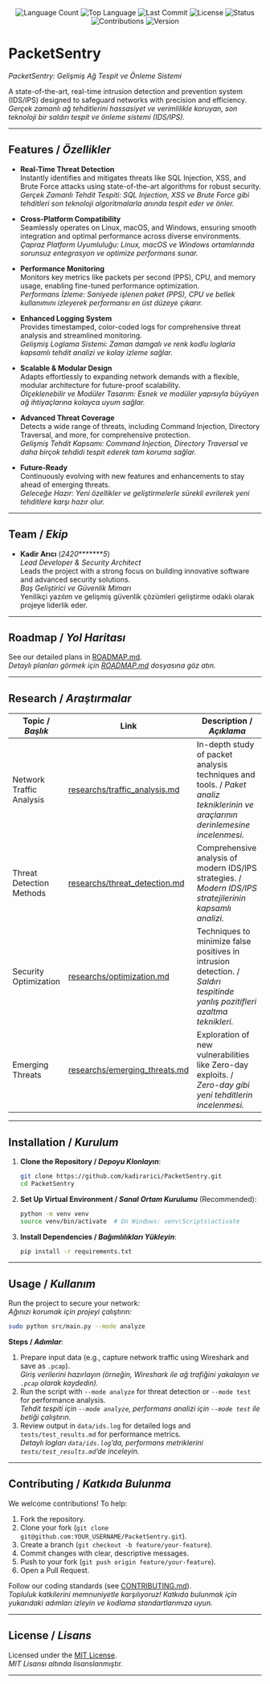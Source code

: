 <div align="center">
  <img src="https://img.shields.io/github/languages/count/kadirarici/PacketSentry?style=flat-square&color=blueviolet" alt="Language Count">
  <img src="https://img.shields.io/badge/Language-Python-1e90ff?style=flat-square" alt="Top Language">
  <img src="https://img.shields.io/github/last-commit/kadirarici/PacketSentry?date-today&style=flat-square&color=ff69b4" alt="Last Commit">
  <img src="https://img.shields.io/badge/License-MIT-yellow?style=flat-square" alt="License">
  <img src="https://img.shields.io/badge/Status-Active-green?style=flat-square" alt="Status">
  <img src="https://img.shields.io/badge/Contributions-Welcome-brightgreen?style=flat-square" alt="Contributions">
  <img src="https://img.shields.io/badge/Version-1.0-blueviolet?style=flat-square" alt="Version">
</div>

# PacketSentry
*PacketSentry: Gelişmiş Ağ Tespit ve Önleme Sistemi*

A state-of-the-art, real-time intrusion detection and prevention system (IDS/IPS) designed to safeguard networks with precision and efficiency.  
*Gerçek zamanlı ağ tehditlerini hassasiyet ve verimlilikle koruyan, son teknoloji bir saldırı tespit ve önleme sistemi (IDS/IPS).*

---

## Features / *Özellikler*

- **Real-Time Threat Detection**  
  Instantly identifies and mitigates threats like SQL Injection, XSS, and Brute Force attacks using state-of-the-art algorithms for robust security.  
  *Gerçek Zamanlı Tehdit Tespiti: SQL Injection, XSS ve Brute Force gibi tehditleri son teknoloji algoritmalarla anında tespit eder ve önler.*

- **Cross-Platform Compatibility**  
  Seamlessly operates on Linux, macOS, and Windows, ensuring smooth integration and optimal performance across diverse environments.  
  *Çapraz Platform Uyumluluğu: Linux, macOS ve Windows ortamlarında sorunsuz entegrasyon ve optimize performans sunar.*

- **Performance Monitoring**  
  Monitors key metrics like packets per second (PPS), CPU, and memory usage, enabling fine-tuned performance optimization.  
  *Performans İzleme: Saniyede işlenen paket (PPS), CPU ve bellek kullanımını izleyerek performansı en üst düzeye çıkarır.*

- **Enhanced Logging System**  
  Provides timestamped, color-coded logs for comprehensive threat analysis and streamlined monitoring.  
  *Gelişmiş Loglama Sistemi: Zaman damgalı ve renk kodlu loglarla kapsamlı tehdit analizi ve kolay izleme sağlar.*

- **Scalable & Modular Design**  
  Adapts effortlessly to expanding network demands with a flexible, modular architecture for future-proof scalability.  
  *Ölçeklenebilir ve Modüler Tasarım: Esnek ve modüler yapısıyla büyüyen ağ ihtiyaçlarına kolayca uyum sağlar.*

- **Advanced Threat Coverage**  
  Detects a wide range of threats, including Command Injection, Directory Traversal, and more, for comprehensive protection.  
  *Gelişmiş Tehdit Kapsamı: Command Injection, Directory Traversal ve daha birçok tehdidi tespit ederek tam koruma sağlar.*

- **Future-Ready**  
  Continuously evolving with new features and enhancements to stay ahead of emerging threats.  
  *Geleceğe Hazır: Yeni özellikler ve geliştirmelerle sürekli evrilerek yeni tehditlere karşı hazır olur.*

---

## Team / *Ekip*

- **Kadir Arıcı** (*2420*********5*)  
  *Lead Developer & Security Architect*  
  Leads the project with a strong focus on building innovative software and advanced security solutions.  
  *Baş Geliştirici ve Güvenlik Mimarı*  
  Yenilikçi yazılım ve gelişmiş güvenlik çözümleri geliştirme odaklı olarak projeye liderlik eder.

---

## Roadmap / *Yol Haritası*

See our detailed plans in [ROADMAP.md](ROADMAP.md).  
*Detaylı planları görmek için [ROADMAP.md](ROADMAP.md) dosyasına göz atın.*

---

## Research / *Araştırmalar*

| Topic / *Başlık*        | Link                                    | Description / *Açıklama*                        |
|-------------------------|-----------------------------------------|------------------------------------------------|
| Network Traffic Analysis | [researchs/traffic_analysis.md](researchs/traffic_analysis.md) | In-depth study of packet analysis techniques and tools. / *Paket analiz tekniklerinin ve araçlarının derinlemesine incelenmesi.* |
| Threat Detection Methods | [researchs/threat_detection.md](researchs/threat_detection.md) | Comprehensive analysis of modern IDS/IPS strategies. / *Modern IDS/IPS stratejilerinin kapsamlı analizi.* |
| Security Optimization    | [researchs/optimization.md](researchs/optimization.md) | Techniques to minimize false positives in intrusion detection. / *Saldırı tespitinde yanlış pozitifleri azaltma teknikleri.* |
| Emerging Threats         | [researchs/emerging_threats.md](researchs/emerging_threats.md) | Exploration of new vulnerabilities like Zero-day exploits. / *Zero-day gibi yeni tehditlerin incelenmesi.* |

---

## Installation / *Kurulum*

1. **Clone the Repository / *Depoyu Klonlayın***:  
   ```bash
   git clone https://github.com/kadirarici/PacketSentry.git
   cd PacketSentry
   ```

2. **Set Up Virtual Environment / *Sanal Ortam Kurulumu*** (Recommended):  
   ```bash
   python -m venv venv
   source venv/bin/activate  # On Windows: venv\Scripts\activate
   ```

3. **Install Dependencies / *Bağımlılıkları Yükleyin***:  
   ```bash
   pip install -r requirements.txt
   ```

---

## Usage / *Kullanım*

Run the project to secure your network:  
*Ağınızı korumak için projeyi çalıştırın:*

```bash
sudo python src/main.py --mode analyze
```

**Steps / *Adımlar***:  
1. Prepare input data (e.g., capture network traffic using Wireshark and save as `.pcap`).  
   *Giriş verilerini hazırlayın (örneğin, Wireshark ile ağ trafiğini yakalayın ve `.pcap` olarak kaydedin).*  
2. Run the script with `--mode analyze` for threat detection or `--mode test` for performance analysis.  
   *Tehdit tespiti için `--mode analyze`, performans analizi için `--mode test` ile betiği çalıştırın.*  
3. Review output in `data/ids.log` for detailed logs and `tests/test_results.md` for performance metrics.  
   *Detaylı logları `data/ids.log`’da, performans metriklerini `tests/test_results.md`’de inceleyin.*

---

## Contributing / *Katkıda Bulunma*

We welcome contributions! To help:  
1. Fork the repository.  
2. Clone your fork (`git clone git@github.com:YOUR_USERNAME/PacketSentry.git`).  
3. Create a branch (`git checkout -b feature/your-feature`).  
4. Commit changes with clear, descriptive messages.  
5. Push to your fork (`git push origin feature/your-feature`).  
6. Open a Pull Request.  

Follow our coding standards (see [CONTRIBUTING.md](CONTRIBUTING.md)).  
*Topluluk katkilerini memnuniyetle karşılıyoruz! Katkıda bulunmak için yukarıdaki adımları izleyin ve kodlama standartlarımıza uyun.*

---

## License / *Lisans*

Licensed under the [MIT License](LICENSE.md).  
*MIT Lisansı altında lisanslanmıştır.*

---

<!--## Acknowledgements / *Teşekkürler* (Optional)

Thanks to:  
- 
-  

*Teşekkürler: İstinye Üniversitesi’ne yenilikçi akademik ortamı için, Scapy ve Psutil kütüphanelerine güçlü ve güvenilir destekleri için, açık kaynak topluluğuna ilham ve iş birliği için.*

---

## Contact / *İletişim* (Optional)

Project Maintainer: Kadir Arıcı - [kadir.arici@istinye.edu.tr](mailto:kadir.arici@istinye.edu.tr)  
Found a bug? Open an issue.  

*Proje Sorumlusu: Kadir Arıcı - [kadir.arici@istinye.edu.tr](mailto:kadir.arici@istinye.edu.tr). Hata bulursanız bir sorun bildirin.*
### -->

